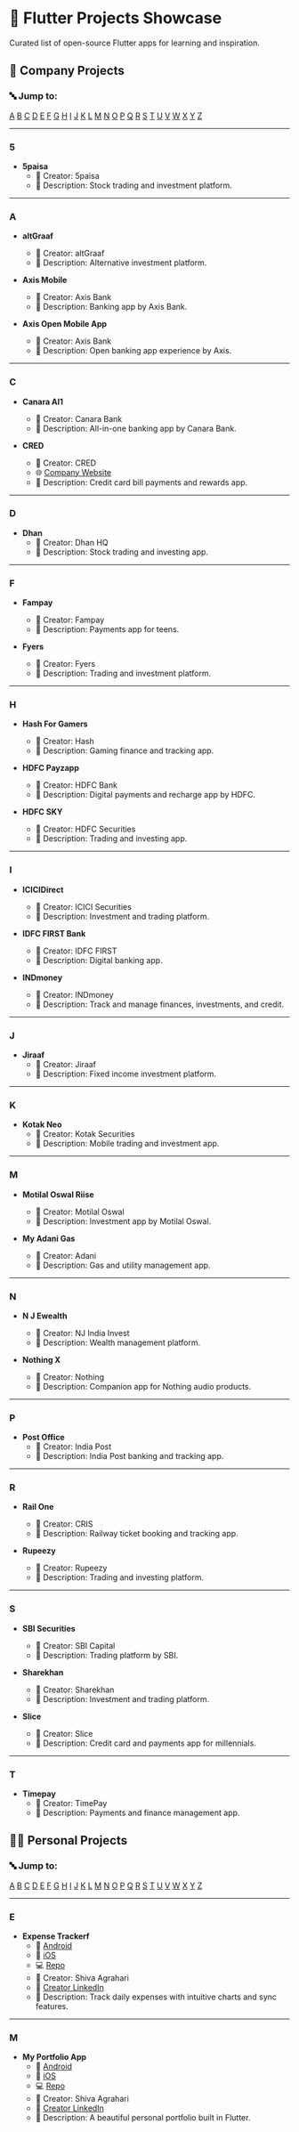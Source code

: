 # 🚀 Flutter Projects Showcase

Curated list of open-source Flutter apps for learning and inspiration.

## 🏢 Company Projects

### 🔤 Jump to:

[A](#company-a) [B](#company-b) [C](#company-c) [D](#company-d) [E](#company-e) [F](#company-f) [G](#company-g) [H](#company-h) [I](#company-i) [J](#company-j) [K](#company-k) [L](#company-l) [M](#company-m) [N](#company-n) [O](#company-o) [P](#company-p) [Q](#company-q) [R](#company-r) [S](#company-s) [T](#company-t) [U](#company-u) [V](#company-v) [W](#company-w) [X](#company-x) [Y](#company-y) [Z](#company-z) 


---

### <a name="company-5"></a>5

- **5paisa**
  - 👤 Creator: 5paisa
  - 📝 Description: Stock trading and investment platform.


---

### <a name="company-a"></a>A

- **altGraaf**
  - 👤 Creator: altGraaf
  - 📝 Description: Alternative investment platform.

- **Axis Mobile**
  - 👤 Creator: Axis Bank
  - 📝 Description: Banking app by Axis Bank.

- **Axis Open Mobile App**
  - 👤 Creator: Axis Bank
  - 📝 Description: Open banking app experience by Axis.


---

### <a name="company-c"></a>C

- **Canara AI1**
  - 👤 Creator: Canara Bank
  - 📝 Description: All-in-one banking app by Canara Bank.

- **CRED**
  - 👤 Creator: CRED
  - 🌐 [Company Website](https://cred.club)
  - 📝 Description: Credit card bill payments and rewards app.


---

### <a name="company-d"></a>D

- **Dhan**
  - 👤 Creator: Dhan HQ
  - 📝 Description: Stock trading and investing app.


---

### <a name="company-f"></a>F

- **Fampay**
  - 👤 Creator: Fampay
  - 📝 Description: Payments app for teens.

- **Fyers**
  - 👤 Creator: Fyers
  - 📝 Description: Trading and investment platform.


---

### <a name="company-h"></a>H

- **Hash For Gamers**
  - 👤 Creator: Hash
  - 📝 Description: Gaming finance and tracking app.

- **HDFC Payzapp**
  - 👤 Creator: HDFC Bank
  - 📝 Description: Digital payments and recharge app by HDFC.

- **HDFC SKY**
  - 👤 Creator: HDFC Securities
  - 📝 Description: Trading and investing app.


---

### <a name="company-i"></a>I

- **ICICIDirect**
  - 👤 Creator: ICICI Securities
  - 📝 Description: Investment and trading platform.

- **IDFC FIRST Bank**
  - 👤 Creator: IDFC FIRST
  - 📝 Description: Digital banking app.

- **INDmoney**
  - 👤 Creator: INDmoney
  - 📝 Description: Track and manage finances, investments, and credit.


---

### <a name="company-j"></a>J

- **Jiraaf**
  - 👤 Creator: Jiraaf
  - 📝 Description: Fixed income investment platform.


---

### <a name="company-k"></a>K

- **Kotak Neo**
  - 👤 Creator: Kotak Securities
  - 📝 Description: Mobile trading and investment app.


---

### <a name="company-m"></a>M

- **Motilal Oswal Riise**
  - 👤 Creator: Motilal Oswal
  - 📝 Description: Investment app by Motilal Oswal.

- **My Adani Gas**
  - 👤 Creator: Adani
  - 📝 Description: Gas and utility management app.


---

### <a name="company-n"></a>N

- **N J Ewealth**
  - 👤 Creator: NJ India Invest
  - 📝 Description: Wealth management platform.

- **Nothing X**
  - 👤 Creator: Nothing
  - 📝 Description: Companion app for Nothing audio products.


---

### <a name="company-p"></a>P

- **Post Office**
  - 👤 Creator: India Post
  - 📝 Description: India Post banking and tracking app.


---

### <a name="company-r"></a>R

- **Rail One**
  - 👤 Creator: CRIS
  - 📝 Description: Railway ticket booking and tracking app.

- **Rupeezy**
  - 👤 Creator: Rupeezy
  - 📝 Description: Trading and investing platform.


---

### <a name="company-s"></a>S

- **SBI Securities**
  - 👤 Creator: SBI Capital
  - 📝 Description: Trading platform by SBI.

- **Sharekhan**
  - 👤 Creator: Sharekhan
  - 📝 Description: Investment and trading platform.

- **Slice**
  - 👤 Creator: Slice
  - 📝 Description: Credit card and payments app for millennials.


---

### <a name="company-t"></a>T

- **Timepay**
  - 👤 Creator: TimePay
  - 📝 Description: Payments and finance management app.



## 👨‍💻 Personal Projects

### 🔤 Jump to:

[A](#personal-a) [B](#personal-b) [C](#personal-c) [D](#personal-d) [E](#personal-e) [F](#personal-f) [G](#personal-g) [H](#personal-h) [I](#personal-i) [J](#personal-j) [K](#personal-k) [L](#personal-l) [M](#personal-m) [N](#personal-n) [O](#personal-o) [P](#personal-p) [Q](#personal-q) [R](#personal-r) [S](#personal-s) [T](#personal-t) [U](#personal-u) [V](#personal-v) [W](#personal-w) [X](#personal-x) [Y](#personal-y) [Z](#personal-z) 


---

### <a name="personal-e"></a>E

- **Expense Trackerf**
  - 📱 [Android](https://play.google.com/store/apps/details?id=com.expense.tracker)
  - 🍎 [iOS](https://apps.apple.com/app/id1234567891)
  - 💻 [Repo](https://github.com/username/expense-tracker)
  - 👤 Creator: Shiva Agrahari
  - 🔗 [Creator LinkedIn](https://www.linkedin.com/in/shivaag04/)
  - 📝 Description: Track daily expenses with intuitive charts and sync features.


---

### <a name="personal-m"></a>M

- **My Portfolio App**
  - 📱 [Android](https://play.google.com/store/apps/details?id=com.myportfolio.app)
  - 🍎 [iOS](https://apps.apple.com/app/id1234567890)
  - 💻 [Repo](https://github.com/username/portfolio)
  - 👤 Creator: Shiva Agrahari
  - 🔗 [Creator LinkedIn](https://www.linkedin.com/in/shivaag04/)
  - 📝 Description: A beautiful personal portfolio built in Flutter.

